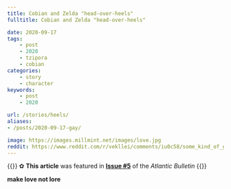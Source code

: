 ```yaml
---
title: Cobian and Zelda "head-over-heels"
fulltitle: Cobian and Zelda "head-over-heels"

date: 2020-09-17
tags:
    - post
    - 2020
    - tzipora
    - cobian
categories:
    - story
    - character
keywords:
    - post
    - 2020

url: /stories/heels/
aliases:
- /posts/2020-09-17-gay/

image: https://images.millmint.net/images/love.jpg
reddit: https://www.reddit.com/r/vekllei/comments/iu0c58/some_kind_of_gay_sketch_for_my_cool_subreddit/
---
```


{{<hint story>}}
✿ **This article** was featured in [**Issue #5**](/news/bulletin/2020/5) of the *Atlantic Bulletin*
{{</hint>}}

**make love not lore**
